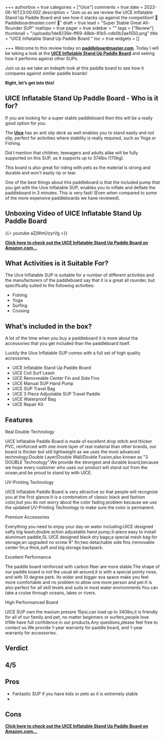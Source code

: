 +++
authorbox = true
categories = ["Uice"]
comments = true
date = 2022-06-16T23:00:00Z
description = "Join us as we review the UICE Inflatable Stand Up Paddle Board  and see how it stacks up against the competition! 🛶 Paddleboardmaster.com! 🛶"
draft = true
lead = "Super Stable Great All-Rounder SUP"
mathjax = true
pager = true
sidebar = ""
tags = ["Review"]
thumbnail = "/uploads/1de8239e-ff69-48bb-81b5-cdb0b2ae1550.png"
title = "UICE Inflatable Stand Up Paddle Board "
toc = true
widgets = []

+++
Welcome to this review today on [**paddleboardmaster.com**](/).  Today I will be taking a look at the [**UICE Inflatable Stand Up Paddle Board**](https://www.amazon.com/UICE-Inflatable-Advanced-Standard-Accessories/dp/B09PG1GKPT?c=ts&keywords=Stand-Up+Paddleboards&qid=1655818653&refinements=p_89%3AUICE&s=sports-and-fitness&sr=1-2&ts_id=5522381011&linkCode=ll1&tag=paddleboardmaster-20&linkId=bdb471e119579ab44c1291ebad0a6996&language=en_US&ref_=as_li_ss_tl) and seeing how it performs against other SUPs.

Join us as we take an indepth look at this paddle board to see how it compares against similar paddle boards!

**Right, let’s get into this!**

## UICE Inflatable Stand Up Paddle Board - Who is it for?

If you are looking for a super stable paddleboard then this will be a really good option for you.  

The [**Uice**](/categories/uice/) has an anti slip deck as well enables you to stand easily and not slip, perfect for activities where stability is really required, such as Yoga or Fishing.

Did I mention that children, teenagers and adults alike will be fully supported on this SUP, as it supports up to 374lbs (170kg).

This board is also great for riding with pets as the material is strong and durable and won’t easily rip or tear.

One of the best things about this paddleboard is that the included pump that you get with the Uice Inflatable SUP, enables you to inflate and deflate the paddleboard in 3 minutes.  This is very fast! (Even when compared to some of the more expensive paddleboards we have reviewed).

## Unboxing Video of UICE Inflatable Stand Up Paddle Board

{{< youtube aZjWmUzyrVg >}}

[**Click here to check out the UICE Inflatable Stand Up Paddle Board on Amazon.com...**](https://www.amazon.com/UICE-Inflatable-Advanced-Standard-Accessories/dp/B09PG1GKPT?c=ts&keywords=Stand-Up+Paddleboards&qid=1655818653&refinements=p_89%3AUICE&s=sports-and-fitness&sr=1-2&ts_id=5522381011&linkCode=ll1&tag=paddleboardmaster-20&linkId=bdb471e119579ab44c1291ebad0a6996&language=en_US&ref_=as_li_ss_tl)

## What Activities is it Suitable For?

The Uice Inflatable SUP is suitable for a number of different activities and the manufacturers of the paddleboard say that it is a great all rounder, but specifically suited to the following activities:

* Fishing
* Yoga
* Surfing
* Cruising

## What’s included in the box?

A lot of the time when you buy a paddleboard it is more about the accessories that you get included than the paddleboard itself.

Luckily the Uice Inflatable SUP comes with a full set of high quality accessories.

* UICE Inflatable Stand Up Paddle Board
* UICE Coil Surf Leash
* UICE Removeable Center Fin and Side Fins
* UICE Manual SUP Hand Pump
* UICE SUP Travel Bag
* UICE 3 Piece Adjustable SUP Travel Paddle
* UICE Waterproof Bag
* UICE Repair Kit

## Features

Real Double Technology

UICE Inflatable Paddle Board is made of excellent drop stitch and thicker PVC, reinforced with one more layer of real material than other brands, our board is thicker but still lightweight as we uses the most advanced technology:Double Layer/Double Wall/Double Fusion,also known as "3 DOUBLE Technology".We provide the strongest and durable board,because we hope every customer who uses our product will stand out from the ocean,and be proud to stand by with UICE.

UV-Printing Technology

UICE Inflatable Paddle Board is very attractive so that people will recognize you at the first glance.It is a combination of classic black and fashion color,but you do not worry about the color fading problem because we use the updated UV-Printing Technology to make sure the color is permanent.

Premium Accessories

Everything you need to enjoy your day on water including:UICE designed safty big leash;double action adjustable hand pump;3-piece easy to install alumimum paddle;5L UICE designed black dry bags;a special mesh bag for storage;an upgraded no screw 9" fin;two detachable side fins /removable center fin;a thick,soft and big storage backpack.

Excellent Performance

The paddle board reinforced with carbon fiber are more stable.The shape of our paddle board is not the usual all-around,it is with a special pointy nose, and with 10 degree perk. Its wider and bigger eva space make you feel more comfortable and no problem to allow one more person and pet.It is also perfect for all skill levels and suits in most water environments.You can take a cruise through oceans, lakes or rivers.

High Performanced Board

UICE SUP own the maxium pressre 15psi,can load up to 340lbs,it is friendly for all of our family and pet, no matter beginners or surfers,people love it!We have full confidence in our products.Any questions,please feel free to contact us.We provide 1-year warranty for paddle board, and 1-year warranty for accessories.

## Verdict

## 4/5

## Pros

* Fantastic SUP if you have kids or pets as it is extremely stable
* 

## Cons

[**Click here to check out the UICE Inflatable Stand Up Paddle Board on Amazon.com...**](https://www.amazon.com/UICE-Inflatable-Advanced-Standard-Accessories/dp/B09PG1GKPT?c=ts&keywords=Stand-Up+Paddleboards&qid=1655818653&refinements=p_89%3AUICE&s=sports-and-fitness&sr=1-2&ts_id=5522381011&linkCode=ll1&tag=paddleboardmaster-20&linkId=bdb471e119579ab44c1291ebad0a6996&language=en_US&ref_=as_li_ss_tl)
